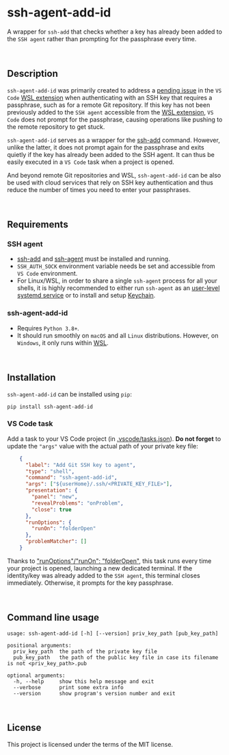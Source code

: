 # ssh-agent-add-id
A wrapper for `ssh-add` that checks whether a key has already been added to the `SSH agent` rather than prompting for the passphrase every time.

<br />

## Description
`ssh-agent-add-id` was primarily created to address a [pending issue](https://github.com/microsoft/vscode-remote-release/issues/2369) in the `VS Code` [WSL extension](https://marketplace.visualstudio.com/items?itemName=ms-vscode-remote.remote-wsl) when authenticating with an SSH key that requires a passphrase, such as for a remote Git repository. If this key has not been previously added to the `SSH agent` accessible from the [WSL extension](https://marketplace.visualstudio.com/items?itemName=ms-vscode-remote.remote-wsl), `VS Code` does not prompt for the passphrase, causing operations like pushing to the remote repository to get stuck.

`ssh-agent-add-id` serves as a wrapper for the [ssh-add](https://man.openbsd.org/ssh-add) command. However, unlike the latter, it does not prompt again for the passphrase and exits quietly if the key has already been added to the SSH agent. It can thus be easily executed in a `VS Code` task when a project is opened. 

And beyond remote Git repositories and WSL, `ssh-agent-add-id` can be also be used with cloud services that rely on SSH key authentication and thus reduce the number of times you need to enter your passphrases.

<br />

## Requirements
### SSH agent
- [ssh-add](https://man.openbsd.org/ssh-add) and [ssh-agent](https://man.openbsd.org/ssh-agent) must be installed and running.
- `SSH_AUTH_SOCK` environment variable needs be set and accessible from `VS Code` environment.
- For Linux/WSL, in order to share a single `ssh-agent` process for all your shells, it is highly recommended to either run `ssh-agent` as an [user-level systemd service](https://gist.github.com/alexisbg/12102035851c2d0555878cfd865fac75) or to install and setup [Keychain](https://github.com/funtoo/keychain).

### ssh-agent-add-id
- Requires `Python 3.8+`.
- It should run smoothly on `macOS` and all `Linux` distributions. However, on `Windows`, it only runs within [WSL](https://learn.microsoft.com/en-us/windows/wsl/).

<br />

## Installation
`ssh-agent-add-id` can be installed using `pip`:
```
pip install ssh-agent-add-id
```

### VS Code task
Add a task to your VS Code project (in [.vscode/tasks.json](https://github.com/alexisbg/ssh-agent-add-id/blob/main/templates/vs_code/tasks.json)). **Do not forget** to update the `"args"` value with the actual path of your private key file:
```json
    {
      "label": "Add Git SSH key to agent",
      "type": "shell",
      "command": "ssh-agent-add-id",
      "args": ["${userHome}/.ssh/<PRIVATE_KEY_FILE>"],
      "presentation": {
        "panel": "new",
        "revealProblems": "onProblem",
        "close": true
      },
      "runOptions": {
        "runOn": "folderOpen"
      },
      "problemMatcher": []
    }
```
Thanks to ["runOptions"/"runOn": "folderOpen"](https://code.visualstudio.com/docs/editor/tasks#_run-behavior), this task runs every time your project is opened, launching a new dedicated terminal. If the identity/key was already added to the `SSH agent`, this terminal closes immediately. Otherwise, it prompts for the key passphrase.

<br />

## Command line usage
```
usage: ssh-agent-add-id [-h] [--version] priv_key_path [pub_key_path]

positional arguments:
  priv_key_path  the path of the private key file
  pub_key_path   the path of the public key file in case its filename is not <priv_key_path>.pub

optional arguments:
  -h, --help     show this help message and exit
  --verbose      print some extra info
  --version      show program's version number and exit
```

<br />

## License
This project is licensed under the terms of the MIT license.
